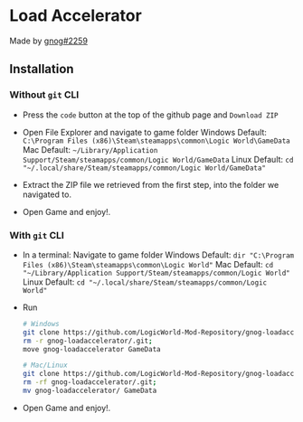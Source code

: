 # Load Accelerator
Made by [gnog#2259](https://discord.com/users/487609645549223941)

## Installation
### Without `git` CLI

*   Press the `code` button at the top of the github page and `Download ZIP`

*   Open File Explorer and navigate to game folder
    Windows Default: `C:\Program Files (x86)\Steam\steamapps\common\Logic World\GameData`
    Mac Default: `~/Library/Application Support/Steam/steamapps/common/Logic World/GameData`
    Linux Default: `cd "~/.local/share/Steam/steamapps/common/Logic World/GameData"`

*   Extract the ZIP file we retrieved from the first step, into the folder we navigated to.

*   Open Game and enjoy!.

### With `git` CLI

*   In a terminal: Navigate to game folder
    Windows Default: `dir "C:\Program Files (x86)\Steam\steamapps\common\Logic World"`
    Mac Default: `cd "~/Library/Application Support/Steam/steamapps/common/Logic World"`
    Linux Default: `cd "~/.local/share/Steam/steamapps/common/Logic World"`

*   Run
    ```sh
    # Windows
    git clone https://github.com/LogicWorld-Mod-Repository/gnog-loadaccelerator.git;
    rm -r gnog-loadaccelerator/.git;
    move gnog-loadaccelerator GameData

    # Mac/Linux
    git clone https://github.com/LogicWorld-Mod-Repository/gnog-loadaccelerator.git;
    rm -rf gnog-loadaccelerator/.git;
    mv gnog-loadaccelerator/ GameData
	```

*   Open Game and enjoy!.